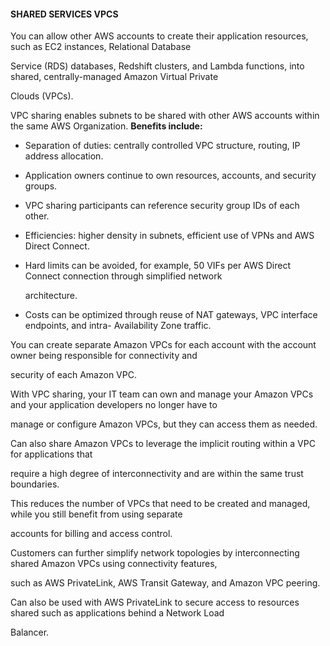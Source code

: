 #### SHARED SERVICES VPCS

You can allow other AWS accounts to create their application resources, such as
EC2 instances, Relational Database

Service (RDS) databases, Redshift clusters, and Lambda functions, into shared,
centrally-managed Amazon Virtual Private

Clouds (VPCs).

VPC sharing enables subnets to be shared with other AWS accounts within the same
AWS Organization. **Benefits include:**

- Separation of duties: centrally controlled VPC structure, routing, IP address
  allocation.

- Application owners continue to own resources, accounts, and security groups.

- VPC sharing participants can reference security group IDs of each other.

- Efficiencies: higher density in subnets, efficient use of VPNs and AWS Direct
  Connect.

- Hard limits can be avoided, for example, 50 VIFs per AWS Direct Connect
  connection through simplified network

  architecture.

- Costs can be optimized through reuse of NAT gateways, VPC interface endpoints,
  and intra- Availability Zone traffic.

You can create separate Amazon VPCs for each account with the account owner
being responsible for connectivity and

security of each Amazon VPC.

With VPC sharing, your IT team can own and manage your Amazon VPCs and your
application developers no longer have to

manage or configure Amazon VPCs, but they can access them as needed.

Can also share Amazon VPCs to leverage the implicit routing within a VPC for
applications that

require a high degree of interconnectivity and are within the same trust
boundaries.

This reduces the number of VPCs that need to be created and managed, while you
still benefit from using separate

accounts for billing and access control.

Customers can further simplify network topologies by interconnecting shared
Amazon VPCs using connectivity features,

such as AWS PrivateLink, AWS Transit Gateway, and Amazon VPC peering.

Can also be used with AWS PrivateLink to secure access to resources shared such
as applications behind a Network Load

Balancer.

